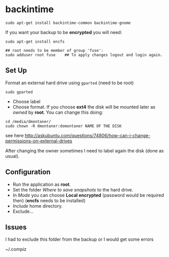 backintime
===========

    sudo apt-get install backintime-common backintime-gnome

If you want your backup to be __encrypted__ you will need: 

    sudo apt-get install encfs
    
    ## root needs to be member of group 'fuse':  
    sudo adduser root fuse    ## To apply changes logout and login again.


Set Up
-------

Format an external hard drive using `gparted` (need to be root)

    sudo gparted

- Choose label
- Choose format.
  If you choose __ext4__ the disk will be mounted later as _owned_ by __root__. You can change this doing: 
```
cd /media/dmontaner/
sudo chown -R dmontaner:domontaner NAME OF THE DISK
```
see here <http://askubuntu.com/questions/74806/how-can-i-change-permissions-on-external-drives>

After changing the owner sometimes I need to label again the disk (done as usual).


Configuration
--------------

- Run the application as __root__. 
- Set the folder _Where to save snapshots_ to the hard drive.
- In _Mode_ you can choose __Local encrypted__ (password would be required then) (__encfs__ needs to be installed)
- _Include_ home directory.
- Exclude... 


Issues
-------------------

I had to exclude this folder from the backup or I would get some errors

~/.compiz
